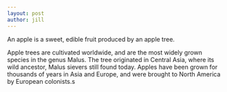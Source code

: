 ```yaml
---
layout: post
author: jill
---
```

An apple is a sweet, edible fruit produced by an apple tree.

Apple trees are cultivated worldwide, and are the most widely grown species in
the genus Malus. The tree originated in Central Asia, where its wild ancestor,
Malus sievers still found today. Apples have been grown for thousands of
years in Asia and Europe, and were brought to North America by European
colonists.s
